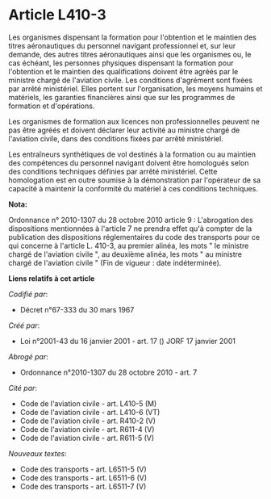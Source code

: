 # Article L410-3

Les organismes dispensant la formation pour l'obtention et le maintien des titres aéronautiques du personnel navigant
professionnel et, sur leur demande, des autres titres aéronautiques ainsi que les organismes ou, le cas échéant, les
personnes physiques dispensant la formation pour l'obtention et le maintien des qualifications doivent être agréés par le
ministre chargé de l'aviation civile. Les conditions d'agrément sont fixées par arrêté ministériel. Elles portent sur
l'organisation, les moyens humains et matériels, les garanties financières ainsi que sur les programmes de formation et
d'opérations.

Les organismes de formation aux licences non professionnelles peuvent ne pas être agréés et doivent déclarer leur activité au
ministre chargé de l'aviation civile, dans des conditions fixées par arrêté ministériel.

Les entraîneurs synthétiques de vol destinés à la formation ou au maintien des compétences du personnel navigant doivent être
homologués selon des conditions techniques définies par arrêté ministériel. Cette homologation est en outre soumise à la
démonstration par l'opérateur de sa capacité à maintenir la conformité du matériel à ces conditions techniques.

**Nota:**

Ordonnance n° 2010-1307 du 28 octobre 2010 article 9 : L'abrogation des dispositions mentionnées à l'article 7 ne prendra
effet qu'à compter de la publication des dispositions réglementaires du code des transports pour ce qui concerne à l'article
L. 410-3, au premier alinéa, les mots " le ministre chargé de l'aviation civile ", au deuxième alinéa, les mots " au ministre
chargé de l'aviation civile " (Fin de vigueur : date indéterminée).

**Liens relatifs à cet article**

_Codifié par_:

  - Décret n°67-333 du 30 mars 1967

_Créé par_:

  - Loi n°2001-43 du 16 janvier 2001 - art. 17 () JORF 17 janvier 2001

_Abrogé par_:

  - Ordonnance n°2010-1307 du 28 octobre 2010 - art. 7

_Cité par_:

  - Code de l'aviation civile - art. L410-5 (M)
  - Code de l'aviation civile - art. L410-6 (VT)
  - Code de l'aviation civile - art. R410-2 (V)
  - Code de l'aviation civile - art. R611-4 (V)
  - Code de l'aviation civile - art. R611-5 (V)

_Nouveaux textes_:

  - Code des transports - art. L6511-5 (V)
  - Code des transports - art. L6511-6 (V)
  - Code des transports - art. L6511-7 (V)
